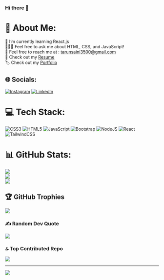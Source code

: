 ### Hi there 👋



# 💫 About Me:
📖 I’m currently learning React.js<br>🙋🏻‍♂️ Feel free to ask me about HTML, CSS, and JavaScript!<br>📧 Feel free to reach me at : tarunsaini3500@gmail.com<br>📄 Check out my [Resume](https://drive.google.com/file/d/1TnZ4uusXxYtDTTJximW_CmKT36BGhQQl/view?usp=drive_link)<br>🏷️ Check out my [Portfolio](https://fw24-269.github.io/Portfolio/)


## 🌐 Socials:
[![Instagram](https://img.shields.io/badge/Instagram-%23E4405F.svg?logo=Instagram&logoColor=white)](https://instagram.com/tarunsainiiiii) [![LinkedIn](https://img.shields.io/badge/LinkedIn-%230077B5.svg?logo=linkedin&logoColor=white)](https://linkedin.com/in/tarun-tannu) 

# 💻 Tech Stack:
![CSS3](https://img.shields.io/badge/css3-%231572B6.svg?style=for-the-badge&logo=css3&logoColor=white) ![HTML5](https://img.shields.io/badge/html5-%23E34F26.svg?style=for-the-badge&logo=html5&logoColor=white) ![JavaScript](https://img.shields.io/badge/javascript-%23323330.svg?style=for-the-badge&logo=javascript&logoColor=%23F7DF1E) ![Bootstrap](https://img.shields.io/badge/bootstrap-%238511FA.svg?style=for-the-badge&logo=bootstrap&logoColor=white) ![NodeJS](https://img.shields.io/badge/node.js-6DA55F?style=for-the-badge&logo=node.js&logoColor=white) ![React](https://img.shields.io/badge/react-%2320232a.svg?style=for-the-badge&logo=react&logoColor=%2361DAFB) ![TailwindCSS](https://img.shields.io/badge/TailwindCSS-38B2AC?logo=tailwind-css&logoColor=white)

# 📊 GitHub Stats:
![](https://github-readme-stats.vercel.app/api?username=fw24-269&theme=dark&hide_border=false&include_all_commits=false&count_private=false)<br/>
![](https://github-readme-streak-stats.herokuapp.com/?user=fw24-269&theme=dark&hide_border=false)<br/>
![](https://github-readme-stats.vercel.app/api/top-langs/?username=fw24-269&theme=dark&hide_border=false&include_all_commits=false&count_private=false&layout=compact)

## 🏆 GitHub Trophies
![](https://github-profile-trophy.vercel.app/?username=fw24-269&theme=radical&no-frame=false&no-bg=true&margin-w=4)

### ✍️ Random Dev Quote
![](https://quotes-github-readme.vercel.app/api?type=horizontal&theme=radical)

### 🔝 Top Contributed Repo
![](https://github-contributor-stats.vercel.app/api?username=fw24-269&limit=5&theme=dark&combine_all_yearly_contributions=true)

---
[![](https://visitcount.itsvg.in/api?id=fw24-269&icon=0&color=0)](https://visitcount.itsvg.in)


